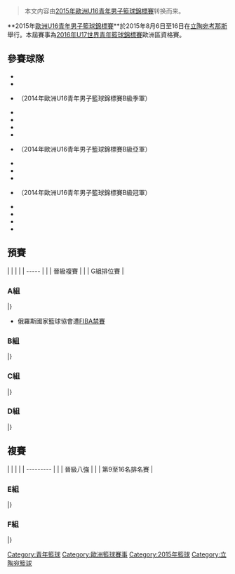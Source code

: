 > 本文内容由[2015年歐洲U16青年男子籃球錦標賽](https://zh.wikipedia.org/wiki/2015年歐洲U16青年男子籃球錦標賽)转换而来。


**2015年[歐洲U16青年男子籃球錦標賽](https://zh.wikipedia.org/wiki/歐洲U16青年男子籃球錦標賽 "wikilink")**於2015年8月6日至16日在[立陶宛](https://zh.wikipedia.org/wiki/立陶宛 "wikilink")[考那斯](../Page/考那斯.md "wikilink")舉行。本屆賽事為[2016年U17世界青年籃球錦標賽](../Page/2016年U17世界青年籃球錦標賽.md "wikilink")歐洲區資格賽。

## 參賽球隊

  -
  -
  -
     （2014年歐洲U16青年男子籃球錦標賽B級季軍）

  -
  -
  -
  -
  -
     （2014年歐洲U16青年男子籃球錦標賽B級亞軍）

  -
  -
  -
  -
     （2014年歐洲U16青年男子籃球錦標賽B級冠軍）

  -
  -
  -
  -
## 預賽

|  |       |
|  | ----- |
|  | 晉級複賽  |
|  | G組排位賽 |

### A組

|}

  - 俄羅斯國家籃球協會遭[FIBA禁賽](https://zh.wikipedia.org/wiki/FIBA "wikilink")

### B組

|}

### C組

|}

### D組

|}

## 複賽

|  |           |
|  | --------- |
|  | 晉級八強      |
|  | 第9至16名排名賽 |

### E組

|}

### F組

|}

[Category:青年籃球](https://zh.wikipedia.org/wiki/Category:青年籃球 "wikilink") [Category:歐洲籃球賽事](https://zh.wikipedia.org/wiki/Category:歐洲籃球賽事 "wikilink") [Category:2015年籃球](https://zh.wikipedia.org/wiki/Category:2015年籃球 "wikilink") [Category:立陶宛籃球](https://zh.wikipedia.org/wiki/Category:立陶宛籃球 "wikilink")